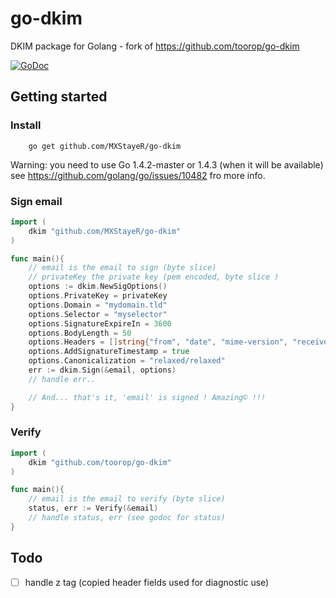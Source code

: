 # go-dkim
DKIM package for Golang - fork of https://github.com/toorop/go-dkim

[![GoDoc](https://godoc.org/github.com/toorop/go-dkim?status.svg)](https://godoc.org/github.com/toorop/go-dkim)

## Getting started

### Install
```
 	go get github.com/MXStayeR/go-dkim
```
Warning: you need to use Go 1.4.2-master or 1.4.3 (when it will be available)
see https://github.com/golang/go/issues/10482 fro more info.

### Sign email

```go
import (
	dkim "github.com/MXStayeR/go-dkim"
)

func main(){
	// email is the email to sign (byte slice)
	// privateKey the private key (pem encoded, byte slice )	
	options := dkim.NewSigOptions()
	options.PrivateKey = privateKey
	options.Domain = "mydomain.tld"
	options.Selector = "myselector"
	options.SignatureExpireIn = 3600
	options.BodyLength = 50
	options.Headers = []string{"from", "date", "mime-version", "received", "received"}
	options.AddSignatureTimestamp = true
	options.Canonicalization = "relaxed/relaxed"
	err := dkim.Sign(&email, options)
	// handle err..

	// And... that's it, 'email' is signed ! Amazing© !!!
}
```

### Verify
```go
import (
	dkim "github.com/toorop/go-dkim"
)

func main(){
	// email is the email to verify (byte slice)
	status, err := Verify(&email)
	// handle status, err (see godoc for status)
}
```

## Todo

- [ ] handle z tag (copied header fields used for diagnostic use)
